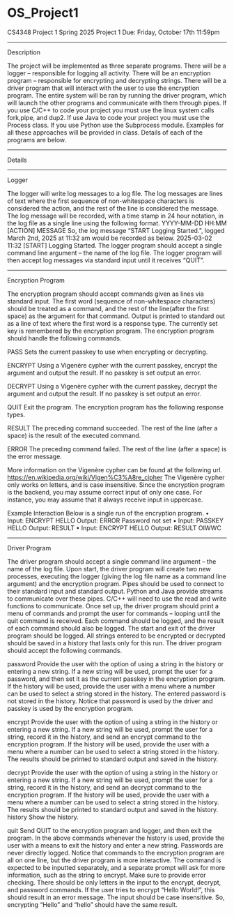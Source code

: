 # OS_Project1
CS4348 Project 1 Spring 2025
Project 1
Due: Friday, October 17th 11:59pm
___________________________________________________________________________________________________

Description

The project will be implemented as three separate programs. There will be a logger – responsible
for logging all activity. There will be an encryption program – responsible for encrypting and
decrypting strings. There will be a driver program that will interact with the user to use the
encryption program. The entire system will be ran by running the driver program, which will
launch the other programs and communicate with them through pipes. If you use C/C++ to code
your project you must use the linux system calls fork,pipe, and dup2. If use Java to code your
project you must use the Process class. If you use Python use the Subprocess module. Examples
for all these approaches will be provided in class. Details of each of the programs are below.

____________________________________________________________________________________________________

Details

----------------------------------------------------------------------------------------------------------------

Logger

The logger will write log messages to a log file. The log messages are lines of text where the
first sequence of non-whitespace characters is considered the action, and the rest of the line is
considered the message. The log message will be recorded, with a time stamp in 24 hour notation,
in the log file as a single line using the following format.
YYYY-MM-DD HH:MM [ACTION] MESSAGE
So, the log message “START Logging Started.”, logged March 2nd, 2025 at 11:32 am would be
recorded as below.
2025-03-02 11:32 [START] Logging Started.
The logger program should accept a single command line argument – the name of the log file.
The logger program will then accept log messages via standard input until it receives “QUIT”.

--------------------------------------------------------------------------------------------------------------

Encryption Program

The encryption program should accept commands given as lines via standard input. The first
word (sequence of non-whitespace characters) should be treated as a command, and the rest of
the line(after the first space) as the argument for that command. Output is printed to standard
out as a line of text where the first word is a response type. The currently set key is remembered
by the encryption program. The encryption program should handle the following commands.

PASS Sets the current passkey to use when encrypting or decrypting.

ENCRYPT Using a Vigenère cypher with the current passkey, encrypt the argument and output
the result. If no passkey is set output an error.

DECRYPT Using a Vigenère cypher with the current passkey, decrypt the argument and output
the result. If no passkey is set output an error.

QUIT Exit the program.
The encryption program has the following response types.

RESULT The preceding command succeeded. The rest of the line (after a space) is the result of
the executed command.

ERROR The preceding command failed. The rest of the line (after a space) is the error message.

More information on the Vigenère cypher can be found at the following url.
https://en.wikipedia.org/wiki/Vigen%C3%A8re_cipher
The Vigenère cypher only works on letters, and is case insensitive. Since the encryption program
is the backend, you may assume correct input of only one case. For instance, you may assume
that it always receive input in uppercase.

Example Interaction
Below is a single run of the encryption program.
• Input: ENCRYPT HELLO
Output: ERROR Password not set
• Input: PASSKEY HELLO
Output: RESULT
• Input: ENCRYPT HELLO
Output: RESULT OIWWC

-------------------------------------------------------------------------------------------------------

Driver Program

The driver program should accept a single command line argument – the name of the log file.
Upon start, the driver program will create two new processes, executing the logger (giving the
log file name as a command line argument) and the encryption program. Pipes should be used
to connect to their standard input and standard output. Python and Java provide streams to
communicate over these pipes. C/C++ will need to use the read and write functions to communicate.
Once set up, the driver program should print a menu of commands and prompt the user
for commands – looping until the quit command is received. Each command should be logged,
and the result of each command should also be logged. The start and exit of the driver program
should be logged. All strings entered to be encrypted or decrypted should be saved in a history
that lasts only for this run. The driver program should accept the following commands.

password Provide the user with the option of using a string in the history or entering a new
string. If a new string will be used, prompt the user for a password, and then set it as the
current passkey in the encryption program. If the history will be used, provide the user with
a menu where a number can be used to select a string stored in the history. The entered
password is not stored in the history. Notice that password is used by the driver and passkey
is used by the encryption program.

encrypt Provide the user with the option of using a string in the history or entering a new
string. If a new string will be used, prompt the user for a string, record it in the history, and
send an encrypt command to the encryption program. If the history will be used, provide
the user with a menu where a number can be used to select a string stored in the history.
The results should be printed to standard output and saved in the history.

decrypt Provide the user with the option of using a string in the history or entering a new
string. If a new string will be used, prompt the user for a string, record it in the history, and
send an decrypt command to the encryption program. If the history will be used, provide
the user with a menu where a number can be used to select a string stored in the history.
The results should be printed to standard output and saved in the history.
history Show the history.

quit Send QUIT to the encryption program and logger, and then exit the program.
In the above commands whenever the history is used, provide the user with a means to exit the
history and enter a new string. Passwords are never directly logged. Notice that commands to the
encryption program are all on one line, but the driver program is more interactive. The command
is expected to be inputted separately, and a separate prompt will ask for more information, such
as the string to encrypt.
Make sure to provide error checking. There should be only letters in the input to the encrypt,
decrypt, and password commands. If the user tries to encrypt “Hello World!”, this should result
in an error message.
The input should be case insensitive. So, encrypting “Hello” and “hello” should have the same
result.

